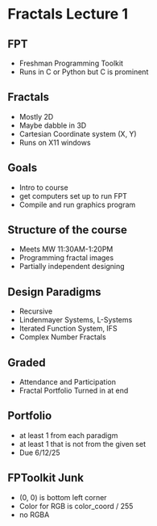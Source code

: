 # Fractals Lecture 1

## FPT

* Freshman Programming Toolkit
* Runs in C or Python but C is prominent

## Fractals

* Mostly 2D
* Maybe dabble in 3D
* Cartesian Coordinate system (X, Y)
* Runs on X11 windows

## Goals

* Intro to course
* get computers set up to run FPT
* Compile and run graphics program

## Structure of the course

* Meets MW 11:30AM-1:20PM
* Programming fractal images
* Partially independent designing

## Design Paradigms

* Recursive
* Lindenmayer Systems, L-Systems
* Iterated Function System, IFS
* Complex Number Fractals

## Graded

* Attendance and Participation
* Fractal Portfolio Turned in at end

## Portfolio

* at least 1 from each paradigm
* at least 1 that is not from the given set
* Due 6/12/25

## FPToolkit Junk

* (0, 0) is bottom left corner
* Color for RGB is color_coord / 255
* no RGBA
